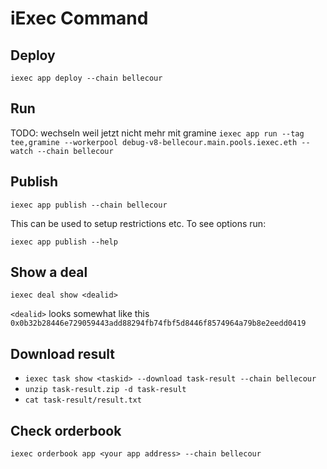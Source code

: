 # iExec Command

## Deploy

`iexec app deploy --chain bellecour`

## Run

TODO: wechseln weil jetzt nicht mehr mit gramine
`iexec app run --tag tee,gramine --workerpool debug-v8-bellecour.main.pools.iexec.eth --watch --chain bellecour`

## Publish

`iexec app publish --chain bellecour`

This can be used to setup restrictions etc. To see options run:

`iexec app publish --help`

## Show a deal

`iexec deal show <dealid>`

`<dealid>` looks somewhat like this `0x0b32b28446e729059443add88294fb74fbf5d8446f8574964a79b8e2eedd0419`

## Download result

- `iexec task show <taskid> --download task-result --chain bellecour`
- `unzip task-result.zip -d task-result`
- `cat task-result/result.txt`

## Check orderbook

`iexec orderbook app <your app address> --chain bellecour`
